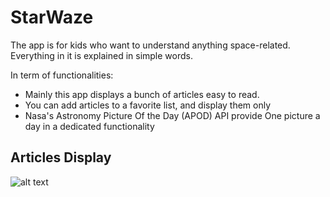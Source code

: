 # StarWaze

The app is for kids who want to understand anything space-related.
Everything in it is explained in simple words.

In term of functionalities:
- Mainly this app displays a bunch of articles easy to read.
- You can add articles to a favorite list, and display them only
- Nasa's Astronomy Picture Of the Day (APOD) API provide One picture a day in a dedicated functionality
 
 ## Articles Display
 
 ![alt text](https://github.com/ouahiza/StarWaze/blob/master/article_display.jpg?raw=true)


